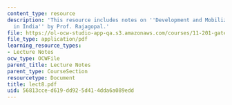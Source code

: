 ```yaml
---
content_type: resource
description: 'This resource includes notes on ''Development and Mobilization: Narmada
  in India'' by Prof. Rajagopal.'
file: https://ol-ocw-studio-app-qa.s3.amazonaws.com/courses/11-201-gateway-planning-action-fall-2005/56813cced619dd925d414dda6a089edd_lect8.pdf
file_type: application/pdf
learning_resource_types:
- Lecture Notes
ocw_type: OCWFile
parent_title: Lecture Notes
parent_type: CourseSection
resourcetype: Document
title: lect8.pdf
uid: 56813cce-d619-dd92-5d41-4dda6a089edd
---
```

